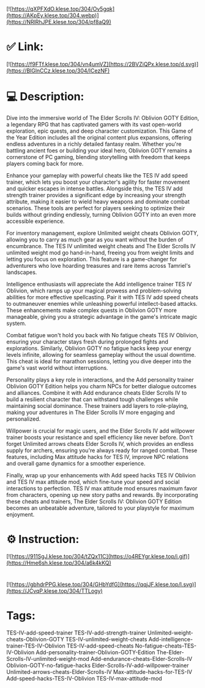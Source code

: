 [![https://qXPFXdO.klese.top/304/Ov5gqk](https://AKpEy.klese.top/304.webp)](https://NRlRhJPE.klese.top/304/pf8aQ9)
# ✅ Link:
[![https://f9FTf.klese.top/304/vn4umVZ](https://2BVZiQPx.klese.top/d.svg)](https://BlGlnCCz.klese.top/304/ICezNF)
# 💻 Description:
Dive into the immersive world of The Elder Scrolls IV: Oblivion GOTY Edition, a legendary RPG that has captivated gamers with its vast open-world exploration, epic quests, and deep character customization. This Game of the Year Edition includes all the original content plus expansions, offering endless adventures in a richly detailed fantasy realm. Whether you're battling ancient foes or building your ideal hero, Oblivion GOTY remains a cornerstone of PC gaming, blending storytelling with freedom that keeps players coming back for more.



Enhance your gameplay with powerful cheats like the TES IV add speed trainer, which lets you boost your character's agility for faster movement and quicker escapes in intense battles. Alongside this, the TES IV add strength trainer provides a significant edge by increasing your strength attribute, making it easier to wield heavy weapons and dominate combat scenarios. These tools are perfect for players seeking to optimize their builds without grinding endlessly, turning Oblivion GOTY into an even more accessible experience.



For inventory management, explore Unlimited weight cheats Oblivion GOTY, allowing you to carry as much gear as you want without the burden of encumbrance. The TES IV unlimited weight cheats and The Elder Scrolls IV unlimited weight mod go hand-in-hand, freeing you from weight limits and letting you focus on exploration. This feature is a game-changer for adventurers who love hoarding treasures and rare items across Tamriel's landscapes.



Intelligence enthusiasts will appreciate the Add intelligence trainer TES IV Oblivion, which ramps up your magical prowess and problem-solving abilities for more effective spellcasting. Pair it with TES IV add speed cheats to outmaneuver enemies while unleashing powerful intellect-based attacks. These enhancements make complex quests in Oblivion GOTY more manageable, giving you a strategic advantage in the game's intricate magic system.



Combat fatigue won't hold you back with No fatigue cheats TES IV Oblivion, ensuring your character stays fresh during prolonged fights and explorations. Similarly, Oblivion GOTY no fatigue hacks keep your energy levels infinite, allowing for seamless gameplay without the usual downtime. This cheat is ideal for marathon sessions, letting you dive deeper into the game's vast world without interruptions.



Personality plays a key role in interactions, and the Add personality trainer Oblivion GOTY Edition helps you charm NPCs for better dialogue outcomes and alliances. Combine it with Add endurance cheats Elder Scrolls IV to build a resilient character that can withstand tough challenges while maintaining social dominance. These trainers add layers to role-playing, making your adventures in The Elder Scrolls IV more engaging and personalized.



Willpower is crucial for magic users, and the Elder Scrolls IV add willpower trainer boosts your resistance and spell efficiency like never before. Don't forget Unlimited arrows cheats Elder Scrolls IV, which provides an endless supply for archers, ensuring you're always ready for ranged combat. These features, including Max attitude hacks for TES IV, improve NPC relations and overall game dynamics for a smoother experience.



Finally, wrap up your enhancements with Add speed hacks TES IV Oblivion and TES IV max attitude mod, which fine-tune your speed and social interactions to perfection. TES IV max attitude mod ensures maximum favor from characters, opening up new story paths and rewards. By incorporating these cheats and trainers, The Elder Scrolls IV: Oblivion GOTY Edition becomes an unbeatable adventure, tailored to your playstyle for maximum enjoyment.

# ⚙️ Instruction:
[![https://911SgJ.klese.top/304/tZQx11C](https://o4REYgr.klese.top/i.gif)](https://Hme6sh.klese.top/304/a6k4kKQ)
#
[![https://gbhdrPPG.klese.top/304/GHbYdfG](https://qqjJF.klese.top/l.svg)](https://JCvqP.klese.top/304/TTLogy)
# Tags:
TES-IV-add-speed-trainer TES-IV-add-strength-trainer Unlimited-weight-cheats-Oblivion-GOTY TES-IV-unlimited-weight-cheats Add-intelligence-trainer-TES-IV-Oblivion TES-IV-add-speed-cheats No-fatigue-cheats-TES-IV-Oblivion Add-personality-trainer-Oblivion-GOTY-Edition The-Elder-Scrolls-IV-unlimited-weight-mod Add-endurance-cheats-Elder-Scrolls-IV Oblivion-GOTY-no-fatigue-hacks Elder-Scrolls-IV-add-willpower-trainer Unlimited-arrows-cheats-Elder-Scrolls-IV Max-attitude-hacks-for-TES-IV Add-speed-hacks-TES-IV-Oblivion TES-IV-max-attitude-mod






